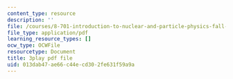 ```yaml
---
content_type: resource
description: ''
file: /courses/8-701-introduction-to-nuclear-and-particle-physics-fall-2020/013dab47ae66c44ecd302fe631f59a9a_dTAIYaSBols.pdf
file_type: application/pdf
learning_resource_types: []
ocw_type: OCWFile
resourcetype: Document
title: 3play pdf file
uid: 013dab47-ae66-c44e-cd30-2fe631f59a9a
---
```

